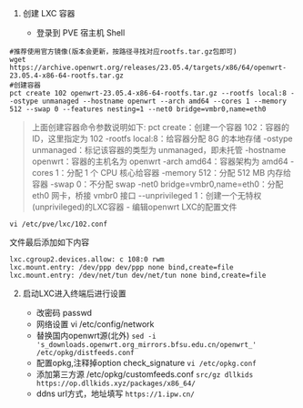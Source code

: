 1. 创建 LXC 容器

	- 登录到 PVE 宿主机 Shell
```
#推荐使用官方镜像(版本会更新，按路径寻找对应rootfs.tar.gz包即可)
wget https://archive.openwrt.org/releases/23.05.4/targets/x86/64/openwrt-23.05.4-x86-64-rootfs.tar.gz
#创建容器
pct create 102 openwrt-23.05.4-x86-64-rootfs.tar.gz --rootfs local:8 --ostype unmanaged --hostname openwrt --arch amd64 --cores 1 --memory 512 --swap 0 --features nesting=1 --net0 bridge=vmbr0,name=eth0
```
>上面创建容器命令参数说明如下:
pct create：创建一个容器
102：容器的 ID，这里指定为 102
-rootfs local:8：给容器分配 8G 的本地存储
-ostype unmanaged：标记该容器的类型为 unmanaged，即未托管
-hostname openwrt：容器的主机名为 openwrt
-arch amd64：容器架构为 amd64
-cores 1：分配 1 个 CPU 核心给容器
-memory 512：分配 512 MB 内存给容器
-swap 0：不分配 swap
-net0 bridge=vmbr0,name=eth0：分配 eth0 网卡，桥接 vmbr0 接口
--unprivileged 1：创建一个无特权(unprivileged)的LXC容器
	- 编辑openwrt LXC的配置文件
```
vi /etc/pve/lxc/102.conf
```
文件最后添加如下内容
```
lxc.cgroup2.devices.allow: c 108:0 rwm
lxc.mount.entry: /dev/ppp dev/ppp none bind,create=file
lxc.mount.entry: /dev/net/tun dev/net/tun none bind,create=file
```

2. 启动LXC进入终端后进行设置

	- 改密码
	passwd
	- 网络设置
	vi /etc/config/network
	- 替换国内openwrt源(北外)
	`sed -i 's_downloads.openwrt.org_mirrors.bfsu.edu.cn/openwrt_' /etc/opkg/distfeeds.conf`
	- 配置opkg,注释掉option check_signature
	`vi /etc/opkg.conf`
	- 添加第三方源 /etc/opkg/customfeeds.conf
	`src/gz dllkids https://op.dllkids.xyz/packages/x86_64/`
	- ddns url方式，地址填写 ``https://1.ipw.cn/``